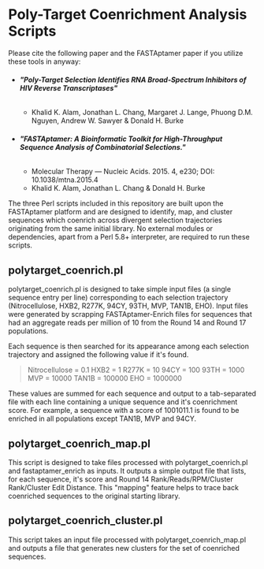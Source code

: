 # Poly-Target Coenrichment Analysis Scripts

Please cite the following paper and the FASTAptamer paper if you utilize these tools in anyway:

- ###### **"Poly-Target Selection Identifies RNA Broad-Spectrum Inhibitors of HIV Reverse Transcriptases"**
  - Khalid K. Alam, Jonathan L. Chang, Margaret J. Lange, Phuong D.M. Nguyen, Andrew W. Sawyer & Donald H. Burke
- ###### **"FASTAptamer: A Bioinformatic Toolkit for High-Throughput Sequence Analysis of Combinatorial Selections."** 
  - Molecular Therapy — Nucleic Acids. 2015. 4, e230; DOI: 10.1038/mtna.2015.4
  - Khalid K. Alam, Jonathan L. Chang & Donald H. Burke


The three Perl scripts included in this repository are built upon the FASTAptamer platform and are designed to identify, map, and cluster sequences which coenrich across divergent selection trajectories originating from the same initial library. No external modules or dependencies, apart from a Perl 5.8+ interpreter, are required to run these scripts.


## polytarget_coenrich.pl

polytarget_coenrich.pl is designed to take simple input files (a single sequence entry per line) corresponding to each selection trajectory (Nitrocellulose, HXB2, R277K, 94CY, 93TH, MVP, TAN1B, EHO). Input files were generated by scrapping FASTAptamer-Enrich files for sequences that had an aggregate reads per million of 10 from the Round 14 and Round 17 populations.

Each sequence is then searched for its appearance among each selection trajectory and assigned the following value if it's found.

>Nitrocellulose = 0.1
>HXB2 = 1
>R277K = 10
>94CY = 100
>93TH = 1000
>MVP = 10000
>TAN1B = 100000
>EHO = 1000000

These values are summed for each sequence and output to a tab-separated file with each line containing a unique sequence and it's coenrichment score. For example, a sequence with a score of 1001011.1 is found to be enriched in all populations except TAN1B, MVP and 94CY.

## polytarget_coenrich_map.pl

This script is designed to take files processed with polytarget_coenrich.pl and fastaptamer_enrich as inputs. It outputs a simple output file that lists, for each sequence, it's score and Round 14 Rank/Reads/RPM/Cluster Rank/Cluster Edit Distance.  This "mapping" feature helps to trace back coenriched sequences to the original starting library.

## polytarget_coenrich_cluster.pl

This script takes an input file processed with polytarget_coenrich_map.pl and outputs a file that generates new clusters for the set of coenriched sequences. 
